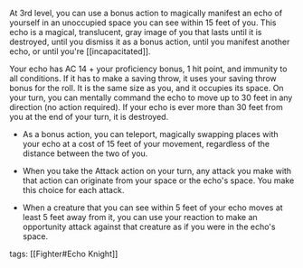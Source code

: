 At 3rd level, you can use a bonus action to magically manifest an echo of yourself in an unoccupied space you can see within 15 feet of you. This echo is a magical, translucent, gray image of you that lasts until it is destroyed, until you dismiss it as a bonus action, until you manifest another echo, or until you're [[incapacitated]].

Your echo has AC 14 + your proficiency bonus, 1 hit point, and immunity to all conditions. If it has to make a saving throw, it uses your saving throw bonus for the roll. It is the same size as you, and it occupies its space. On your turn, you can mentally command the echo to move up to 30 feet in any direction (no action required). If your echo is ever more than 30 feet from you at the end of your turn, it is destroyed.

-   As a bonus action, you can teleport, magically swapping places with your echo at a cost of 15 feet of your movement, regardless of the distance between the two of you.

-   When you take the Attack action on your turn, any attack you make with that action can originate from your space or the echo's space. You make this choice for each attack.

-   When a creature that you can see within 5 feet of your echo moves at least 5 feet away from it, you can use your reaction to make an opportunity attack against that creature as if you were in the echo's space.

tags: [[Fighter#Echo Knight]]